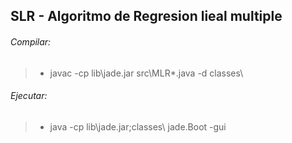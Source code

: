 ## SLR - Algoritmo de Regresion lieal multiple

###### Compilar:
>- javac -cp lib\jade.jar src\MLR\*.java -d classes\

###### Ejecutar:
>- java -cp lib\jade.jar;classes\ jade.Boot -gui
